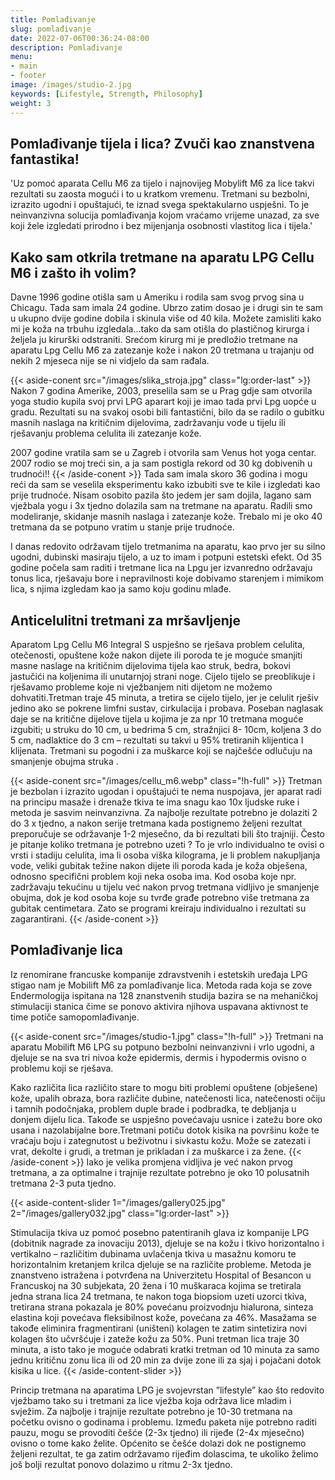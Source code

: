 ```yaml
---
title: Pomlađivanje
slug: pomlađivanje
date: 2022-07-06T00:36:24-08:00
description: Pomlađivanje
menu:
- main
- footer
image: /images/studio-2.jpg
keywords: [Lifestyle, Strength, Philosophy]
weight: 3
---
```

## ​Pomlađivanje tijela i lica? Zvuči kao znanstvena fantastika!

​'Uz pomoć aparata Cellu M6 za tijelo i najnovijeg Mobylift M6 za lice takvi rezultati su zaosta mogući i to u kratkom vremenu. Tretmani su bezbolni, izrazito ugodni i opuštajući, te iznad svega spektakularno uspješni. To je neinvanzivna solucija pomlađivanja kojom vraćamo vrijeme unazad, za sve koji žele izgledati prirodno i bez mijenjanja osobnosti vlastitog lica i tijela.'

## Kako sam otkrila tretmane na aparatu LPG Cellu M6 i zašto ih volim?

Davne 1996 godine otišla sam u Ameriku i rodila sam svog prvog sina u Chicagu. Tada sam imala 24 godine. Ubrzo zatim dosao je i drugi sin te sam u ukupno dvije godine dobila i skinula više od 40 kila. Možete zamisliti kako mi je koža na trbuhu izgledala...tako da sam otišla do plastičnog kirurga i željela ju kirurški odstraniti. Srećom kirurg mi je predložio tretmane na aparatu Lpg Cellu M6 za zatezanje kože i nakon 20 tretmana u trajanju od nekih 2 mjeseca nije se ni vidjelo da sam rađala.

{{< aside-conent src="/images/slika_stroja.jpg" class="lg:order-last" >}}
Nakon 7 godina Amerike, 2003, preselila sam se u Prag gdje sam otvorila yoga studio kupila svoj prvi LPG aparart koji je imao tada prvi Lpg uopće u gradu. Rezultati su na svakoj osobi bili fantastični, bilo da se radilo o gubitku masnih naslaga na kritičnim dijelovima, zadržavanju vode u tijelu ili rješavanju problema celulita ili zatezanje kože.

2007 godine vratila sam se u Zagreb i otvorila sam Venus hot yoga centar. 2007 rodio se moj treći sin, a ja sam postigla rekord od 30 kg dobivenih u trudnoći!!
{{< /aside-conent >}}
Tada sam imala skoro 36 godina i mogu reći da sam se veselila eksperimentu kako izbubiti sve te kile i izgledati kao prije trudnoće. Nisam osobito pazila što jedem jer sam dojila, lagano sam vježbala yogu i 3x tjedno dolazila sam na tretmane na aparatu. Radili smo modeliranje, skidanje masnih naslaga i zatezanje kože. Trebalo mi je oko 40 tretmana da se potpuno vratim u stanje prije trudnoće.

I danas redovito održavam tijelo tretmanima na aparatu, kao prvo jer su silno ugodni, dubinski masiraju tijelo, a uz to imam i potpuni estetski efekt. Od 35 godine počela sam raditi i tretmane lica na Lpgu jer izvanredno održavaju tonus lica, rješavaju bore i nepravilnosti koje dobivamo starenjem i mimikom lica, s njima izgledam kao ja samo koju godinu mlađe.

## Anticelulitni tretmani za mršavljenje

Aparatom Lpg Cellu M6 Integral S uspješno se rješava problem celulita, otečenosti, opuštene kože nakon dijete ili poroda te je moguće smanjiti masne naslage na kritičnim dijelovima tijela kao struk, bedra, bokovi jastučići na koljenima ili unutarnjoj strani noge. Cijelo tijelo se preoblikuje i rješavamo probleme koje ni vježbanjem niti dijetom ne možemo dohvatiti.Tretman traje 45 minuta, a tretira se cijelo tijelo, jer je celulit rješiv jedino ako se pokrene limfni sustav, cirkulacija i probava. Poseban naglasak daje se na kritične dijelove tijela u kojima je za npr 10 tretmana moguće izgubiti; u struku do 10 cm, u bedrima 5 cm, stražnjici 8- 10cm, koljena 3 do 5 cm, nadlaktice do 3 cm – rezultati su takvi u 95% tretiranih klijentica I klijenata. Tretmani su pogodni i za muškarce koji se najčešće odlučuju na smanjenje obujma struka .

{{< aside-conent src="/images/cellu_m6.webp" class="!h-full" >}}
Tretman je bezbolan i izrazito ugodan i opuštajući te nema nuspojava, jer aparat radi na principu masaže i drenaže tkiva te ima snagu kao 10x ljudske ruke i metoda je sasvim neinvanzivna. Za najbolje rezultate potrebno je dolaziti 2 do 3 x tjedno, a nakon serije tretmana kada postignemo željeni rezultat preporučuje se održavanje 1-2 mjesečno, da bi rezultati bili što trajniji. Često je pitanje koliko tretmana je potrebno uzeti ? To je vrlo individualno te ovisi o vrsti i stadiju celulita, ima li osoba viška kilograma, je li problem nakupljanja vode, veliki gubitak težine nakon dijete ili poroda kada je koža obješena, odnosno specifični problem koji neka osoba ima. Kod osoba koje npr. zadržavaju tekućinu u tijelu već nakon prvog tretmana vidljivo je smanjenje obujma, dok je kod osoba koje su tvrđe građe potrebno više tretmana za gubitak centimetara. Zato se programi kreiraju individualno i rezultati su zagarantirani.
{{< /aside-conent >}}
## Pomlađivanje lica

Iz renomirane francuske kompanije zdravstvenih i estetskih uređaja LPG stigao nam je Mobilift M6 za pomlađivanje lica. Metoda rada koja se zove Endermologija ispitana na 128 znanstvenih studija bazira se na mehaničkoj stimulaciji stanica čime se ponovo aktivira njihova uspavana aktivnost te time potiče samopomlađivanje.

{{< aside-conent src="/images/studio-1.jpg"  class="!h-full" >}}
Tretmani na aparatu Mobilift M6 LPG su potpuno bezbolni neinvanzivni i vrlo ugodni, a djeluje se na sva tri nivoa kože epidermis, dermis i hypodermis ovisno o problemu koji se rješava.

Kako različita lica različito stare to mogu biti problemi opuštene (obješene) kože, upalih obraza, bora različite dubine, natečenosti lica, natečenosti očiju i tamnih podočnjaka, problem duple brade i podbradka, te debljanja u donjem dijelu lica. Takođe se uspješno povećavaju usnice i zatežu bore oko usana i nazolabijalne bore.Tretmani potiču dotok kisika na površinu kože te vraćaju boju i zategnutost u beživotnu i sivkastu kožu. Može se zatezati i vrat, dekolte i grudi, a tretman je prikladan i za muškarce i za žene.
{{< /aside-conent >}}
Iako je velika promjena vidljiva je već nakon prvog tretmana, a za optimalne i trajnije rezultate potrebno je oko 10 polusatnih tretmana 2-3 puta tjedno.

{{< aside-content-slider 1="/images/gallery025.jpg" 2="/images/gallery032.jpg" class="lg:order-last" >}}

Stimulacija tkiva uz pomoć posebno patentiranih glava iz kompanije LPG (dobitnik nagrade za inovaciju 2013), djeluje se na kožu i tkivo horizontalno i vertikalno – različitim dubinama uvlačenja tkiva u masažnu komoru te horizontalnim kretanjem krilca djeluje se na različite probleme. Metoda je znanstveno istražena i potvrđena na Univerzitetu Hospital of Besancon u Francuskoj na 30 subjekata, 20 žena i 10 muškaraca kojima se tretirala jedna strana lica 24 tretmana, te nakon toga biopsiom uzeti uzorci tkiva, tretirana strana pokazala je 80% povećanu proizvodnju hialurona, sinteza elastina koji povećava fleksibilnost kože, povećana za 46%. Masažama se takođe eliminira fragmentirani (uništeni) kolagen te zatim sintetizira novi kolagen što učvršćuje i zateže kožu za 50%.
Puni tretman lica traje 30 minuta, a isto tako je moguće odabrati kratki tretman od 10 minuta za samo jednu kritičnu zonu lica ili od 20 min za dvije zone ili za sjaj i pojačani dotok kisika u lice.
{{< /aside-content-slider >}}

Princip tretmana na aparatima LPG je svojevrstan ”lifestyle” kao što redovito vježbamo tako su i tretmani za lice vježba koja održava lice mladim i svježim. Za najbolje i trajnije rezultate potrebno je 10-30 tretmana na početku ovisno o godinama i problemu. Između paketa nije potrebno raditi pauzu, mogu se provoditi češće (2-3x tjedno) ili rijeđe (2-4x mjesečno) ovisno o tome kako želite. Općenito se češće dolazi dok ne postignemo željeni rezultat, te ga zatim održavamo rijeđim dolascima, te ukoliko želimo još bolji rezultat ponovo dolazimo u ritmu 2-3x tjedno.
